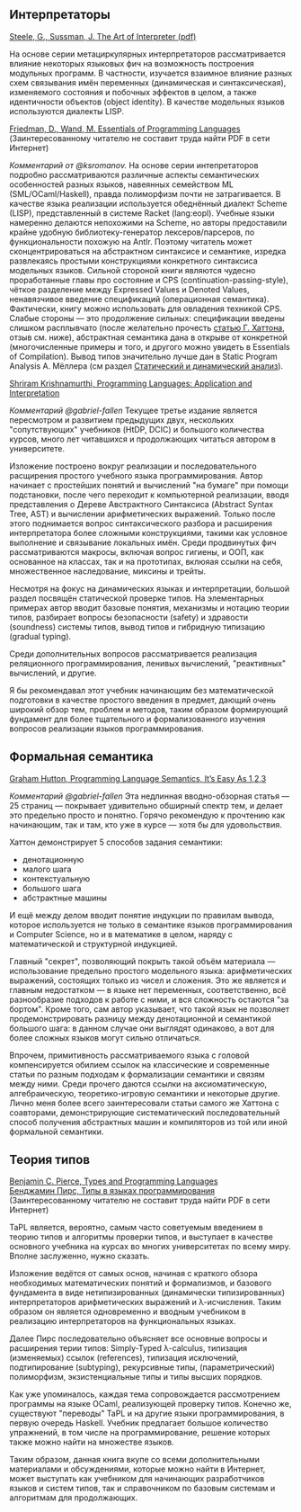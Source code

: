 ## Интерпретаторы

[Steele, G., Sussman, J. The Art of Interpreter (pdf)](https://dspace.mit.edu/bitstream/handle/1721.1/6094/AIM-453.pdf)

На основе серии метациркулярных интерпретаторов рассматривается влияние некоторых языковых фич на возможность построения модульных программ. В частности, изучается взаимное влияние разных схем связывания имён переменных (динамическая и синтаксическая), изменяемого состояния и побочных эффектов в целом, а также идентичности объектов (object identity). В качестве модельных языков используются диалекты LISP.

[Friedman, D., Wand, M. Essentials of Programming Languages](https://eopl3.com/)
(Заинтересованному читателю не составит труда найти PDF в сети Интернет)

_Комментарий от @ksromanov._ На основе серии интепретаторов подробно рассматриваются различные аспекты семантических особенностей разных языков, навеянных семейством ML (SML/OCaml/Haskell), правда полиморфизм почти не затрагивается. В качестве языка реализации используется обеднённый диалект Scheme (LISP), представленный в системе Racket (lang:eopl). Учебные языки намеренно делаются непохожими на Scheme, но авторы предоставили крайне удобную библиотеку-генератор лексеров/парсеров, по функциональности похожую на Antlr. Поэтому читатель может сконцентрироваться на абстрактном синтаксисе и семантике, изредка развлекаясь простыми конструкциями конкретного синтаксиса модельных языков. Сильной стороной книги являются чудесно проработанные главы про состояние и CPS (continuation-passing-style), чёткое разделение между Expressed Values и Denoted Values, ненавязчивое введение спецификаций (операционная семантика). Фактически, книгу можно использовать для овладения техникой CPS. Слабые стороны — это продолжение сильных: спецификации введены слишком расплывчато (после желательно прочесть [статью Г. Хаттона][hutton-123], отзыв см. ниже), абстрактная семантика дана в открыве от конкретной (многочисленные примеры и того, и другого можно увидеть в Essentials of Compilation). Вывод типов значительно лучше дан в Static Program Analysis А. Мёллера (см раздел [Статический и динамический анализ](analysis.md)).

[Shriram Krishnamurthi, Programming Languages: Application and Interpretation](https://www.plai.org/)

_Комментарий @gabriel-fallen_
Текущее третье издание является пересмотром и развитием предыдущих двух, нескольких "сопутствующих" учебников (HtDP, DCIC) и большого количества курсов,
много лет читавшихся и продолжающих читаться автором в университете.

Изложение построено вокруг реализации и последовательного расщирения простого учебного языка программирования.
Автор начинает с простейших понятий и вычислений "на бумаге" при помощи подстановки, после чего переходит к компьютерной реализации,
вводя представления о Дереве Австрактного Синтаксиса (Abstract Syntax Tree, AST) и вычислении арифметических выражений.
Только после этого поднимается вопрос синтаксического разбора и расширения интерпретатора более сложными конструкциями,
такими как условное выполнение и связывание локальных имён. Среди продвинутых фич рассматриваются макросы, включая вопрос гигиены,
и ООП, как основанное на классах, так и на прототипах, вклюяая ссылки на себя, множественное наследование, миксины и трейты.

Несмотря на фокус на динамических языках и интерпретации, большой раздел посвящён статической проверке типов.
На элементарных примерах автор вводит базовые понятия, механизмы и нотацию теории типов, разбирает вопросы безопасности (safety)
и здравости (soundness) системы типов, вывод типов и гибридную типизацию (gradual typing).

Среди дополнительных вопросов рассматривается реализация реляционного программирования, ленивых вычислений, "реактивных" вычислений, и другие.

Я бы рекомендавал этот учебник начинающим без математической подготовки в качестве простого введения в предмет,
дающий очень широкий обзор тем, проблем и методов, таким образом формирующий фундамент для более тщательного и формализованного
изучения вопросов реализации языков программирования.


## Формальная семантика

[Graham Hutton, Programming Language Semantics, It’s Easy As 1,2,3][hutton-123]

_Комментарий @gabriel-fallen_
Эта недлинная вводно-обзорная статья — 25 страниц — покрывает удивительно обширный спектр тем, и делает это предельно просто и понятно.
Горячо рекомендую к прочтению как начинающим, так и там, кто уже в курсе — хотя бы для удовольствия.

Хаттон демонстрирует 5 способов задания семантики:
- денотационную
- малого шага
- контекстуальную
- большого шага
- абстрактные машины

И ещё между делом вводит понятие индукции по правилам вывода, которое используется не только в семантике языков программирования и Computer Science,
но и в математике в целом, наряду с математической и структурной индукцией.

Главный "секрет", позволяющий покрыть такой объём материала — использование предельно простого модельного языка: арифметических выражений,
состоящих только из чисел и сложения. Это же является и главным недостатком — в языке нет переменных, соответственно, всё разнообразие подходов
к работе с ними, и вся сложность остаются "за бортом". Кроме того, сам автор указывает, что такой язык не позволяет продемонстрировать разницу
между денотационной и семантикой большого шага: в данном случае они выглядят одинаково, а вот для более сложных языков могут сильно отличаться.

Впрочем, примитивность рассматриваемого языка с головой компенсируется обилием ссылок на классические и современные статьи по разным
подходам к формализации семантики и связям между ними. Среди прочего даются ссылки на аксиоматическую, алгебраическую, теоретико-игровую
семантики и некоторые другие. Лично меня более всего заинтересовали статьи самого же Хаттона с соавторами, демонстрирующие систематический
последовательный способ получения абстрактных машин и компиляторов из той или иной формальной семантики.


## Теория типов

[Benjamin C. Pierce, Types and Programming Languages](https://www.cis.upenn.edu/~bcpierce/tapl/) <br />
[Бенджамин Пирс, Типы в языках программирования](https://www.chitai-gorod.ru/catalog/book/454756/) <br />
(Заинтересованному читателю не составит труда найти PDF в сети Интернет)

TaPL является, вероятно, самым часто советуемым введением в теорию типов и алгоритмы проверки типов, и выступает в качестве основного учебника
на курсах во многих университетах по всему миру. Вполне заслуженно, нужно сказать.

Изложение ведётся от самых основ, начиная с краткого обзора необходимых математических понятий и формализмов, и базового фундамента в виде нетипизированных
(динамически типизированных) интерпретаторов арифметических выражений и λ-исчисления. Таким образом он является одновременно и вводным учебником в реализацию
интерпретаторов на функциональных языках.

Далее Пирс последовательно объясняет все основные вопросы и расширения терии типов: Simply-Typed λ-calculus, типизация (изменяемых) ссылок (references),
типизация исключений, подтипирование (subtyping), рекурсивные типы, (параметрический) полиморфизм, экзистенциальные типы и типы высших порядков.

Как уже упоминалось, каждая тема сопровождается рассмотрением программы на языке OCaml, реализующей проверку типов. Конечно же, существуют "переводы" TaPL
и на другие языки программирования, в первую очередь Haskell. Учебник предлагает большое количество упражнений, в том числе на программирование, решение которых
также можно найти на множестве языков.

Таким образом, данная книга вкупе со всеми дополнительными материалами и обсуждениями, которые можно найти в Интернет, может выступать как учебником для начинающих
разработчиков языков и систем типов, так и справочником по базовым системам и алгоритмам для продолжающих.


[hutton-123]: https://www.cs.nott.ac.uk/~pszgmh/123.pdf
